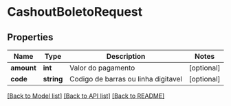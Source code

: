# CashoutBoletoRequest

## Properties
Name | Type | Description | Notes
------------ | ------------- | ------------- | -------------
**amount** | **int** | Valor do pagamento | [optional] 
**code** | **string** | Codigo de barras ou linha digitavel | [optional] 

[[Back to Model list]](../../README.md#documentation-for-models) [[Back to API list]](../../README.md#documentation-for-api-endpoints) [[Back to README]](../../README.md)

